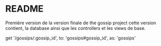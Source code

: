 # README

Première version de la version finale de the gossip project
cette version contient, la database ainsi que les controllers et les views de base.

get '/gossips/:gossip_id', to: 'gossips#gossip_id', as: 'gossips'